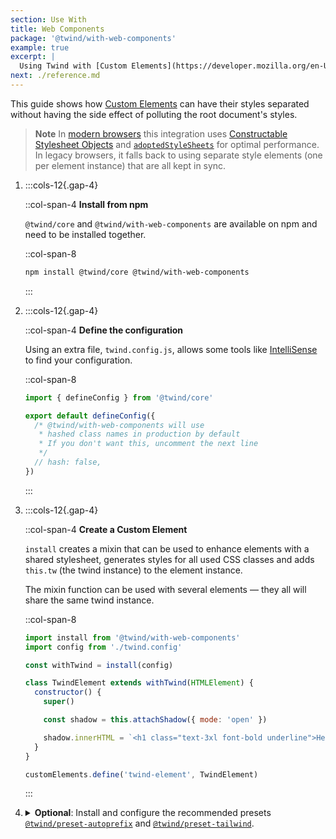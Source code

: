 ```yaml
---
section: Use With
title: Web Components
package: '@twind/with-web-components'
example: true
excerpt: |
  Using Twind with [Custom Elements](https://developer.mozilla.org/en-US/docs/Web/Web_Components/Using_custom_elements) and [Shadow DOM](https://developer.mozilla.org/en-US/docs/Web/Web_Components/Using_shadow_DOM)
next: ./reference.md
---
```


This guide shows how [Custom Elements](https://developer.mozilla.org/en-US/docs/Web/Web_Components/Using_custom_elements) can have their styles separated without having the side effect of polluting the root document's styles.

> **Note**
> In [modern browsers](https://caniuse.com/mdn-api_document_adoptedstylesheets) this integration uses [Constructable Stylesheet Objects](https://wicg.github.io/construct-stylesheets/) and [`adoptedStyleSheets`](https://developer.mozilla.org/en-US/docs/Web/API/ShadowRoot/adoptedStyleSheets) for optimal performance. In legacy browsers, it falls back to using separate style elements (one per element instance) that are all kept in sync.

1. :::cols-12{.gap-4}

   ::col-span-4
   **Install from npm**

   `@twind/core` and `@twind/with-web-components` are available on npm and need to be installed together.

   ::col-span-8

   ```sh
   npm install @twind/core @twind/with-web-components
   ```

   :::

1. :::cols-12{.gap-4}

   ::col-span-4
   **Define the configuration**

   Using an extra file, `twind.config.js`, allows some tools like [IntelliSense](./installation) to find your configuration.

   ::col-span-8

   ```js title="twind.config.js"
   import { defineConfig } from '@twind/core'

   export default defineConfig({
     /* @twind/with-web-components will use
      * hashed class names in production by default
      * If you don't want this, uncomment the next line
      */
     // hash: false,
   })
   ```

   :::

1. :::cols-12{.gap-4}

   ::col-span-4
   **Create a Custom Element**

   `install` creates a mixin that can be used to enhance elements with a shared stylesheet, generates styles for all used CSS classes and adds `this.tw` (the twind instance) to the element instance.

   The mixin function can be used with several elements — they all will share the same twind instance.

   ::col-span-8

   ```js
   import install from '@twind/with-web-components'
   import config from './twind.config'

   const withTwind = install(config)

   class TwindElement extends withTwind(HTMLElement) {
     constructor() {
       super()

       const shadow = this.attachShadow({ mode: 'open' })

       shadow.innerHTML = `<h1 class="text-3xl font-bold underline">Hello world!</h1>`
     }
   }

   customElements.define('twind-element', TwindElement)
   ```

   :::

1. <details>
   <summary><strong>Optional</strong>: Install and configure the recommended presets <a href="./preset-autoprefix"><code>@twind/preset-autoprefix</code></a> and <a href="./preset-tailwind"><code>@twind/preset-tailwind</code></a>.</summary>

   :::cols-12{.gap-4}

   ::col-span-4
   **Install the presets**

   All presets are [available on npm](https://www.npmjs.com/search?q=keywords:twind-preset).

   ::col-span-8

   ```sh
   npm install @twind/preset-autoprefix @twind/preset-tailwind
   ```

   :::

   :::cols-12{.gap-4}

   ::col-span-4
   **Configure the presets**

   Each preset must be added to the `presets` array in the configuration.

   ::col-span-8

   ```js title="twind.config.js" [2-3,6]
   import { defineConfig } from '@twind/core'
   import presetAutoprefix from '@twind/preset-autoprefix'
   import presetTailwind from '@twind/preset-tailwind'

   export default defineConfig({
     presets: [presetAutoprefix(), presetTailwind()],
   })
   ```

   :::

   </details>
